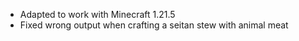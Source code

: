 
- Adapted to work with Minecraft 1.21.5
- Fixed wrong output when crafting a seitan stew with animal meat
